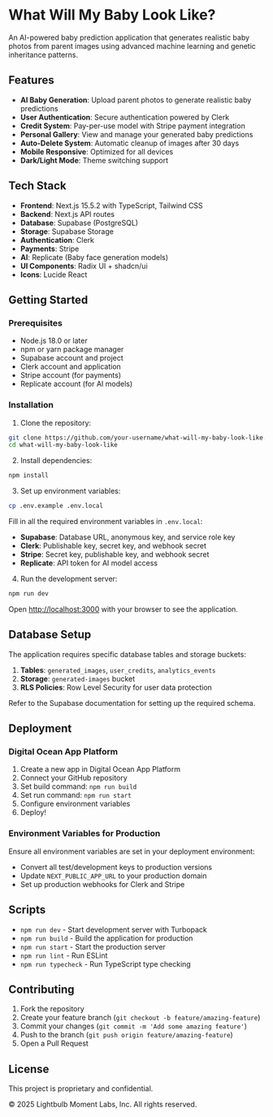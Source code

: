 # What Will My Baby Look Like?

An AI-powered baby prediction application that generates realistic baby photos from parent images using advanced machine learning and genetic inheritance patterns.

## Features

- **AI Baby Generation**: Upload parent photos to generate realistic baby predictions
- **User Authentication**: Secure authentication powered by Clerk
- **Credit System**: Pay-per-use model with Stripe payment integration
- **Personal Gallery**: View and manage your generated baby predictions
- **Auto-Delete System**: Automatic cleanup of images after 30 days
- **Mobile Responsive**: Optimized for all devices
- **Dark/Light Mode**: Theme switching support

## Tech Stack

- **Frontend**: Next.js 15.5.2 with TypeScript, Tailwind CSS
- **Backend**: Next.js API routes
- **Database**: Supabase (PostgreSQL)
- **Storage**: Supabase Storage
- **Authentication**: Clerk
- **Payments**: Stripe
- **AI**: Replicate (Baby face generation models)
- **UI Components**: Radix UI + shadcn/ui
- **Icons**: Lucide React

## Getting Started

### Prerequisites

- Node.js 18.0 or later
- npm or yarn package manager
- Supabase account and project
- Clerk account and application
- Stripe account (for payments)
- Replicate account (for AI models)

### Installation

1. Clone the repository:
```bash
git clone https://github.com/your-username/what-will-my-baby-look-like.git
cd what-will-my-baby-look-like
```

2. Install dependencies:
```bash
npm install
```

3. Set up environment variables:
```bash
cp .env.example .env.local
```

Fill in all the required environment variables in `.env.local`:

- **Supabase**: Database URL, anonymous key, and service role key
- **Clerk**: Publishable key, secret key, and webhook secret
- **Stripe**: Secret key, publishable key, and webhook secret
- **Replicate**: API token for AI model access

4. Run the development server:
```bash
npm run dev
```

Open [http://localhost:3000](http://localhost:3000) with your browser to see the application.

## Database Setup

The application requires specific database tables and storage buckets:

1. **Tables**: `generated_images`, `user_credits`, `analytics_events`
2. **Storage**: `generated-images` bucket
3. **RLS Policies**: Row Level Security for user data protection

Refer to the Supabase documentation for setting up the required schema.

## Deployment

### Digital Ocean App Platform

1. Create a new app in Digital Ocean App Platform
2. Connect your GitHub repository
3. Set build command: `npm run build`
4. Set run command: `npm run start`
5. Configure environment variables
6. Deploy!

### Environment Variables for Production

Ensure all environment variables are set in your deployment environment:
- Convert all test/development keys to production versions
- Update `NEXT_PUBLIC_APP_URL` to your production domain
- Set up production webhooks for Clerk and Stripe

## Scripts

- `npm run dev` - Start development server with Turbopack
- `npm run build` - Build the application for production
- `npm run start` - Start the production server
- `npm run lint` - Run ESLint
- `npm run typecheck` - Run TypeScript type checking

## Contributing

1. Fork the repository
2. Create your feature branch (`git checkout -b feature/amazing-feature`)
3. Commit your changes (`git commit -m 'Add some amazing feature'`)
4. Push to the branch (`git push origin feature/amazing-feature`)
5. Open a Pull Request

## License

This project is proprietary and confidential.

© 2025 Lightbulb Moment Labs, Inc. All rights reserved.
